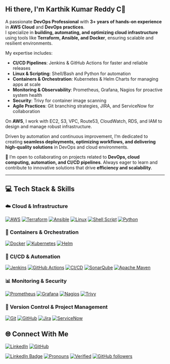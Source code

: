 ## Hi there, I'm Karthik Kumar Reddy C👋


A passionate **DevOps Professional** with **3+ years of hands-on experience** in **AWS Cloud** and **DevOps practices**.  
I specialize in **building, automating, and optimizing cloud infrastructure** using tools like **Terraform, Ansible, and Docker**, ensuring scalable and resilient environments.  

My expertise includes:  
- **CI/CD Pipelines**: Jenkins & GitHub Actions for faster and reliable releases  
- **Linux & Scripting**: Shell/Bash and Python for automation  
- **Containers & Orchestration**: Kubernetes & Helm Charts for managing apps at scale  
- **Monitoring & Observability**: Prometheus, Grafana, Nagios for proactive system health  
- **Security**: Trivy for container image scanning  
- **Agile Practices**: Git branching strategies, JIRA, and ServiceNow for collaboration  

On **AWS**, I work with EC2, S3, VPC, Route53, CloudWatch, RDS, and IAM to design and manage robust infrastructure.  

Driven by automation and continuous improvement, I’m dedicated to creating **seamless deployments, optimizing workflows, and delivering high-quality solutions** in DevOps and cloud environments.  

🚀 I’m open to collaborating on projects related to **DevOps, cloud computing, automation, and CI/CD pipelines**. Always eager to learn and contribute to innovative solutions that drive **efficiency and scalability**.  

---
## 💻 Tech Stack & Skills

### ☁️ Cloud & Infrastructure  
[![AWS](https://img.shields.io/badge/AWS-232F3E?style=for-the-badge&logo=amazon-aws&logoColor=white)](https://docs.aws.amazon.com/)  [![Terraform](https://img.shields.io/badge/Terraform-844FBA?style=for-the-badge&logo=terraform&logoColor=white)](https://developer.hashicorp.com/terraform/docs)  [![Ansible](https://img.shields.io/badge/Ansible-EE0000?style=for-the-badge&logo=ansible&logoColor=white)](https://docs.ansible.com/)  [![Linux](https://img.shields.io/badge/Linux-FCC624?style=for-the-badge&logo=linux&logoColor=black)](https://www.kernel.org/doc/html/latest/)  [![Shell Script](https://img.shields.io/badge/Shell%20Script-121011?style=for-the-badge&logo=gnu-bash&logoColor=white)](https://www.gnu.org/software/bash/manual/bash.html)  [![Python](https://img.shields.io/badge/Python-3776AB?style=for-the-badge&logo=python&logoColor=white)](https://docs.python.org/3/)  

### 🐳 Containers & Orchestration  
[![Docker](https://img.shields.io/badge/Docker-2496ED?style=for-the-badge&logo=docker&logoColor=white)](https://docs.docker.com/)  [![Kubernetes](https://img.shields.io/badge/Kubernetes-326CE5?style=for-the-badge&logo=kubernetes&logoColor=white)](https://kubernetes.io/docs/)  [![Helm](https://img.shields.io/badge/Helm-0F1689?style=for-the-badge&logo=helm&logoColor=white)](https://helm.sh/docs/)  

### 🔁 CI/CD & Automation  
[![Jenkins](https://img.shields.io/badge/Jenkins-D24939?style=for-the-badge&logo=jenkins&logoColor=white)](https://www.jenkins.io/doc/)  [![GitHub Actions](https://img.shields.io/badge/GitHub%20Actions-2088FF?style=for-the-badge&logo=github-actions&logoColor=white)](https://docs.github.com/en/actions)  [![CI/CD](https://img.shields.io/badge/CI%2FCD-000000?style=for-the-badge&logo=gitlab&logoColor=white)](https://about.gitlab.com/topics/ci-cd/)  [![SonarQube](https://img.shields.io/badge/SonarQube-4E9BCD?style=for-the-badge&logo=sonarqube&logoColor=white)](https://docs.sonarsource.com/sonarqube/)  [![Apache Maven](https://img.shields.io/badge/Maven-C71A36?style=for-the-badge&logo=apache-maven&logoColor=white)](https://maven.apache.org/guides/)  

### 📊 Monitoring & Security  
[![Prometheus](https://img.shields.io/badge/Prometheus-E6522C?style=for-the-badge&logo=prometheus&logoColor=white)](https://prometheus.io/docs/)  [![Grafana](https://img.shields.io/badge/Grafana-F46800?style=for-the-badge&logo=grafana&logoColor=white)](https://grafana.com/docs/)  [![Nagios](https://img.shields.io/badge/Nagios-000000?style=for-the-badge&logo=nagios&logoColor=white)](https://www.nagios.org/documentation/)  [![Trivy](https://img.shields.io/badge/Trivy-1904DA?style=for-the-badge&logo=aqua&logoColor=white)](https://aquasecurity.github.io/trivy/)  

### 📂 Version Control & Project Management  
[![Git](https://img.shields.io/badge/Git-F05032?style=for-the-badge&logo=git&logoColor=white)](https://git-scm.com/doc)  [![GitHub](https://img.shields.io/badge/GitHub-181717?style=for-the-badge&logo=github&logoColor=white)](https://docs.github.com/en)  [![Jira](https://img.shields.io/badge/Jira-0052CC?style=for-the-badge&logo=jira&logoColor=white)](https://support.atlassian.com/jira-software-cloud/resources/)  [![ServiceNow](https://img.shields.io/badge/ServiceNow-13A636?style=for-the-badge&logo=servicenow&logoColor=white)](https://docs.servicenow.com/)  


## 🌐 Connect With Me  

[![LinkedIn](https://img.shields.io/badge/LinkedIn-Karthik%20Kumar%20Reddy%20C-0077B5?style=for-the-badge&logo=linkedin&logoColor=white)](https://www.linkedin.com/in/karthik-kumar-reddy-c/)  [![GitHub](https://img.shields.io/badge/GitHub-Karthik290195-181717?style=for-the-badge&logo=github&logoColor=white)](https://github.com/Karthik290195)  
 



















[![LinkedIn Badge](https://img.shields.io/badge/LinkedIn-Karthik%20Kumar%20Reddy%20C-blue?style=flat&logo=linkedin)](https://www.linkedin.com/in/karthik-kumar-reddy-c/)
[![Pronouns](https://img.shields.io/badge/Pronouns-He%2Fhim-blue?style=flat)]()
[![Verified](https://img.shields.io/badge/Verified-LinkedIn-brightgreen?style=flat&logo=linkedin&logoColor=white)](https://www.linkedin.com/in/karthik-kumar-reddy-c/)
[![GitHub followers](https://img.shields.io/github/followers/Karthik290195?label=Follow&style=social)](https://github.com/Karthik290195)



